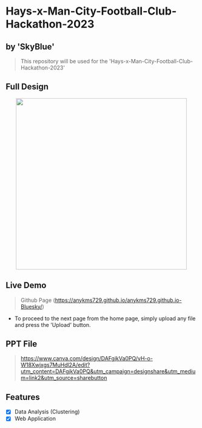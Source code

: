 # Hays-x-Man-City-Football-Club-Hackathon-2023
## by 'SkyBlue'
> This repository will be used for the 'Hays-x-Man-City-Football-Club-Hackathon-2023'

## Full Design
<p align="center">
<img src="https://user-images.githubusercontent.com/56642855/234045277-9ca8d064-7adc-4707-85de-f56f64ce7fdd.gif", height="450px">
</p>

## Live Demo
> Github Page (https://anykms729.github.io/anykms729.github.io-Bluesky/)
* To proceed to the next page from the home page, simply upload any file and press the 'Upload' button.

## PPT File 
> https://www.canva.com/design/DAFgjkVa0PQ/vH-o-W18Xwjxgs7MuHdl2A/edit?utm_content=DAFgjkVa0PQ&utm_campaign=designshare&utm_medium=link2&utm_source=sharebutton

## Features
* [x] Data Analysis (Clustering)
* [x] Web Application
